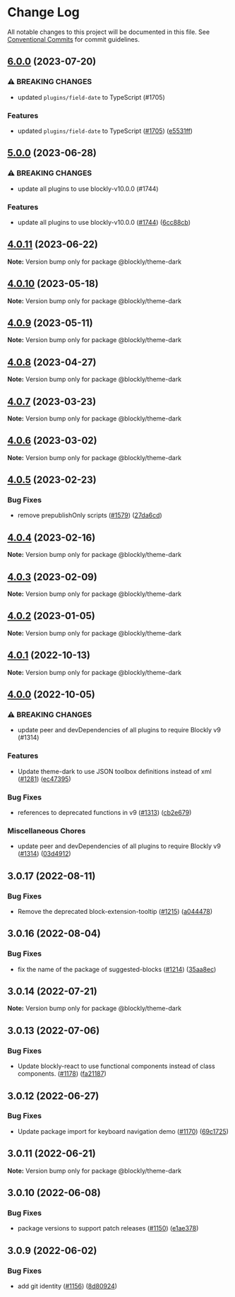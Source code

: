 # Change Log

All notable changes to this project will be documented in this file.
See [Conventional Commits](https://conventionalcommits.org) for commit guidelines.

## [6.0.0](https://github.com/google/blockly-samples/compare/@blockly/theme-dark@5.0.0...@blockly/theme-dark@6.0.0) (2023-07-20)


### ⚠ BREAKING CHANGES

* updated `plugins/field-date` to TypeScript (#1705)

### Features

* updated `plugins/field-date` to TypeScript ([#1705](https://github.com/google/blockly-samples/issues/1705)) ([e5531ff](https://github.com/google/blockly-samples/commit/e5531fffe188ee361a16fe48ed126b34e51a8d30))



## [5.0.0](https://github.com/google/blockly-samples/compare/@blockly/theme-dark@4.0.11...@blockly/theme-dark@5.0.0) (2023-06-28)


### ⚠ BREAKING CHANGES

* update all plugins to use blockly-v10.0.0 (#1744)

### Features

* update all plugins to use blockly-v10.0.0 ([#1744](https://github.com/google/blockly-samples/issues/1744)) ([6cc88cb](https://github.com/google/blockly-samples/commit/6cc88cbef39d4ad664a668d3d46eb29ba7292f9c))



## [4.0.11](https://github.com/google/blockly-samples/compare/@blockly/theme-dark@4.0.10...@blockly/theme-dark@4.0.11) (2023-06-22)

**Note:** Version bump only for package @blockly/theme-dark





## [4.0.10](https://github.com/google/blockly-samples/compare/@blockly/theme-dark@4.0.9...@blockly/theme-dark@4.0.10) (2023-05-18)

**Note:** Version bump only for package @blockly/theme-dark





## [4.0.9](https://github.com/google/blockly-samples/compare/@blockly/theme-dark@4.0.8...@blockly/theme-dark@4.0.9) (2023-05-11)

**Note:** Version bump only for package @blockly/theme-dark





## [4.0.8](https://github.com/google/blockly-samples/compare/@blockly/theme-dark@4.0.7...@blockly/theme-dark@4.0.8) (2023-04-27)

**Note:** Version bump only for package @blockly/theme-dark





## [4.0.7](https://github.com/google/blockly-samples/compare/@blockly/theme-dark@4.0.6...@blockly/theme-dark@4.0.7) (2023-03-23)

**Note:** Version bump only for package @blockly/theme-dark





## [4.0.6](https://github.com/google/blockly-samples/compare/@blockly/theme-dark@4.0.5...@blockly/theme-dark@4.0.6) (2023-03-02)

**Note:** Version bump only for package @blockly/theme-dark





## [4.0.5](https://github.com/google/blockly-samples/compare/@blockly/theme-dark@4.0.4...@blockly/theme-dark@4.0.5) (2023-02-23)


### Bug Fixes

* remove prepublishOnly scripts ([#1579](https://github.com/google/blockly-samples/issues/1579)) ([27da6cd](https://github.com/google/blockly-samples/commit/27da6cd04c38f6ba417f4e7446bb6218c475448d))



## [4.0.4](https://github.com/google/blockly-samples/compare/@blockly/theme-dark@4.0.3...@blockly/theme-dark@4.0.4) (2023-02-16)

**Note:** Version bump only for package @blockly/theme-dark





## [4.0.3](https://github.com/google/blockly-samples/compare/@blockly/theme-dark@4.0.2...@blockly/theme-dark@4.0.3) (2023-02-09)

**Note:** Version bump only for package @blockly/theme-dark





## [4.0.2](https://github.com/google/blockly-samples/compare/@blockly/theme-dark@4.0.1...@blockly/theme-dark@4.0.2) (2023-01-05)

**Note:** Version bump only for package @blockly/theme-dark





## [4.0.1](https://github.com/google/blockly-samples/compare/@blockly/theme-dark@4.0.0...@blockly/theme-dark@4.0.1) (2022-10-13)

**Note:** Version bump only for package @blockly/theme-dark





## [4.0.0](https://github.com/google/blockly-samples/compare/@blockly/theme-dark@3.0.17...@blockly/theme-dark@4.0.0) (2022-10-05)


### ⚠ BREAKING CHANGES

* update peer and devDependencies of all plugins to require Blockly v9 (#1314)

### Features

* Update theme-dark to use JSON toolbox definitions instead of xml ([#1281](https://github.com/google/blockly-samples/issues/1281)) ([ec47395](https://github.com/google/blockly-samples/commit/ec47395405ef602ecd8885b2c06f0b1fa77d2bb8))


### Bug Fixes

* references to deprecated functions in v9 ([#1313](https://github.com/google/blockly-samples/issues/1313)) ([cb2e679](https://github.com/google/blockly-samples/commit/cb2e67987e0b62a77c26adc660cc6ade1ba67954))


### Miscellaneous Chores

* update peer and devDependencies of all plugins to require Blockly v9 ([#1314](https://github.com/google/blockly-samples/issues/1314)) ([03d4912](https://github.com/google/blockly-samples/commit/03d4912c42c8de0f30493037ccc28dddaea0f266))



## 3.0.17 (2022-08-11)


### Bug Fixes

* Remove the deprecated block-extension-tooltip ([#1215](https://github.com/google/blockly-samples/issues/1215)) ([a044478](https://github.com/google/blockly-samples/commit/a044478c86a73e3065bc866e427f175cbec6fc13))





## 3.0.16 (2022-08-04)


### Bug Fixes

* fix the name of the package of suggested-blocks ([#1214](https://github.com/google/blockly-samples/issues/1214)) ([35aa8ec](https://github.com/google/blockly-samples/commit/35aa8ec73a60a4eb5b1e80cb2fc71dcd83d05e27))





## 3.0.14 (2022-07-21)

**Note:** Version bump only for package @blockly/theme-dark





## 3.0.13 (2022-07-06)


### Bug Fixes

* Update blockly-react to use functional components instead of class components. ([#1178](https://github.com/google/blockly-samples/issues/1178)) ([fa21187](https://github.com/google/blockly-samples/commit/fa21187cdbe4ec3a5c69f185540dd68a98eb69d7))





## 3.0.12 (2022-06-27)


### Bug Fixes

* Update package import for keyboard navigation demo ([#1170](https://github.com/google/blockly-samples/issues/1170)) ([69c1725](https://github.com/google/blockly-samples/commit/69c1725b775279fcc397dc178935208d5f42b08c))





## 3.0.11 (2022-06-21)

**Note:** Version bump only for package @blockly/theme-dark





## 3.0.10 (2022-06-08)


### Bug Fixes

* package versions to support patch releases ([#1150](https://github.com/google/blockly-samples/issues/1150)) ([e1ae378](https://github.com/google/blockly-samples/commit/e1ae378d779531621c3d948566257d069002963f))





## 3.0.9 (2022-06-02)


### Bug Fixes

* add git identity ([#1156](https://github.com/google/blockly-samples/issues/1156)) ([8d80924](https://github.com/google/blockly-samples/commit/8d809243b277375beb2ce75d4e157b5e17f78193))
